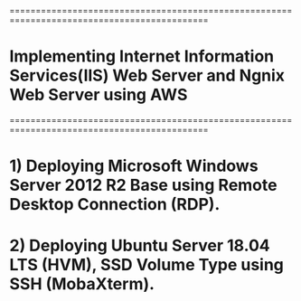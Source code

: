 ============================================================================================
# Implementing Internet Information Services(IIS) Web Server and Ngnix Web Server using AWS
============================================================================================
# 1) Deploying Microsoft Windows Server 2012 R2 Base using Remote Desktop Connection (RDP).
# 2) Deploying Ubuntu Server 18.04 LTS (HVM), SSD Volume Type using SSH (MobaXterm).
